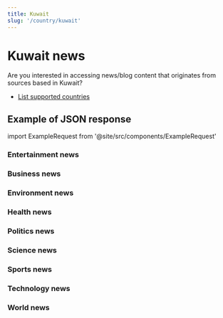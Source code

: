 ```yaml
---
title: Kuwait
slug: '/country/kuwait'
---
```


# Kuwait news

Are you interested in accessing news/blog content that originates from sources based in Kuwait?

- [List supported countries](/get-articles/countries)

## Example of JSON response

import ExampleRequest from '@site/src/components/ExampleRequest'

### Entertainment news
<ExampleRequest url="https://apitube.io/v1/news/articles?limit=2&category=news/Arts_and_Entertainment&country=kw"></ExampleRequest>

### Business news
<ExampleRequest url="https://apitube.io/v1/news/articles?limit=2&category=news/Business&country=kw"></ExampleRequest>

### Environment news
<ExampleRequest url="https://apitube.io/v1/news/articles?limit=2&category=news/Environment&country=kw"></ExampleRequest>

### Health news
<ExampleRequest url="https://apitube.io/v1/news/articles?limit=2&category=news/Health&country=kw"></ExampleRequest>

### Politics news
<ExampleRequest url="https://apitube.io/v1/news/articles?limit=2&category=news/Politics&country=kw"></ExampleRequest>

### Science news
<ExampleRequest url="https://apitube.io/v1/news/articles?limit=2&category=news/Science&country=kw"></ExampleRequest>

### Sports news
<ExampleRequest url="https://apitube.io/v1/news/articles?limit=2&category=news/Sports&country=kw"></ExampleRequest>

### Technology news
<ExampleRequest url="https://apitube.io/v1/news/articles?limit=2&category=news/Technology&country=kw"></ExampleRequest>

### World news
<ExampleRequest url="https://apitube.io/v1/news/articles?limit=2&category=news/World&country=kw"></ExampleRequest>

